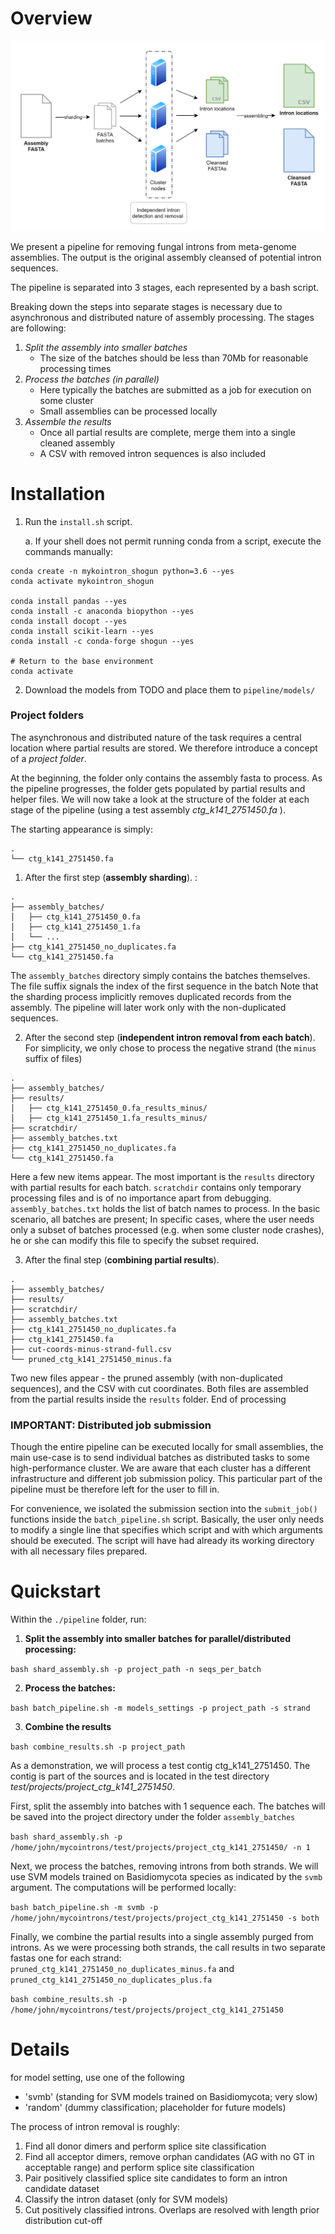 Overview
==========

![Diagram](/diagram.png)

We present a pipeline for removing fungal introns from meta-genome assemblies. The output is the original assembly
cleansed of potential intron sequences. 

The pipeline is separated into 3 stages, each represented by a bash script.

Breaking down the steps into separate stages is necessary due to asynchronous and distributed nature of assembly processing.
The stages are following:
1) *Split the assembly into smaller batches*
   * The size of the batches should be less than 70Mb for reasonable processing times
2) *Process the batches (in parallel)*
   * Here typically the batches are submitted as a job for execution on some cluster
   * Small assemblies can be processed locally
3) *Assemble the results*
    * Once all partial results are complete, merge them into a single cleaned assembly
    * A CSV with removed intron sequences is also included

Installation
============
1. Run the `install.sh` script. 
   
   a. If your shell does not permit running conda from a script, execute the commands manually:
```
conda create -n mykointron_shogun python=3.6 --yes
conda activate mykointron_shogun

conda install pandas --yes
conda install -c anaconda biopython --yes
conda install docopt --yes
conda install scikit-learn --yes
conda install -c conda-forge shogun --yes

# Return to the base environment
conda activate
```

2. Download the models from TODO and place them to `pipeline/models/`


### Project folders    
The asynchronous and distributed nature of the task requires a central location where partial results are stored.
We therefore introduce a concept of a *project folder*.

At the beginning, the folder only contains the assembly fasta to process. As the pipeline progresses, the folder gets
populated by partial results and helper files. 
We will now take a look at the structure of the folder at each stage of the pipeline (using a test assembly *ctg_k141_2751450.fa* ). 

The starting appearance is simply:

```
.
└── ctg_k141_2751450.fa
```

1. After the first step (**assembly sharding**). :
```
.
├── assembly_batches/
│   ├── ctg_k141_2751450_0.fa
│   ├── ctg_k141_2751450_1.fa
│   └── ...
├── ctg_k141_2751450_no_duplicates.fa
└── ctg_k141_2751450.fa
```
The `assembly_batches` directory simply contains the batches themselves. The file suffix signals the index of the first sequence in the batch
Note that the sharding process implicitly removes duplicated records from the assembly. 
The pipeline will later work only with the non-duplicated sequences.

2. After the second step (**independent intron removal from each batch**). For simplicity, we only chose to process the
negative strand (the `minus` suffix of files)
```
.
├── assembly_batches/
├── results/
│   ├── ctg_k141_2751450_0.fa_results_minus/
│   ├── ctg_k141_2751450_1.fa_results_minus/
├── scratchdir/
├── assembly_batches.txt
├── ctg_k141_2751450_no_duplicates.fa
└── ctg_k141_2751450.fa
```
Here a few new items appear. The most important is the `results` directory with partial results for each batch.
`scratchdir` contains only temporary processing files and is of no importance apart from debugging. 
`assembly_batches.txt` holds the list of batch names to process. In the basic scenario, all batches are present; 
In specific cases, where the user needs only a subset of batches processed (e.g. when some cluster node crashes), 
he or she can modify this file to specify the subset required.

3. After the final step (**combining partial results**).
```
.
├── assembly_batches/
├── results/
├── scratchdir/
├── assembly_batches.txt
├── ctg_k141_2751450_no_duplicates.fa
├── ctg_k141_2751450.fa
├── cut-coords-minus-strand-full.csv
└── pruned_ctg_k141_2751450_minus.fa
```
Two new files appear - the pruned assembly (with non-duplicated sequences), and the CSV with cut coordinates.
Both files are assembled from the partial results inside the `results` folder. End of processing

### IMPORTANT: Distributed job submission
Though the entire pipeline can be executed locally for small assemblies, the main use-case is to send individual batches 
as distributed tasks to some high-performance cluster. We are aware that each cluster has a different infrastructure
and different job submission policy. This particular part of the pipeline must be therefore left for the user to fill in.

For convenience, we isolated the submission section into the `submit_job()` functions inside the `batch_pipeline.sh` script.
Basically, the user only needs to modify a single line that specifies which script and with which arguments should be executed.
The script will have had already its working directory with all necessary files prepared. 

Quickstart
==========
Within the `./pipeline` folder, run:

1) **Split the assembly into smaller batches for parallel/distributed processing:**

`bash shard_assembly.sh -p project_path -n seqs_per_batch`

2) **Process the batches:**

`bash batch_pipeline.sh -m models_settings -p project_path -s strand`

3) **Combine the results**

`bash combine_results.sh -p project_path`


As a demonstration, we will process a test contig ctg_k141_2751450. The contig is part of the sources and is located
in the test directory *test/projects/project_ctg_k141_2751450*.

First, split the assembly into batches with 1 sequence each. The batches will be saved into the project directory
under the folder `assembly_batches`

`bash shard_assembly.sh -p /home/john/mycointrons/test/projects/project_ctg_k141_2751450/ -n 1`

Next, we process the batches, removing introns from both strands. We will use SVM models trained on Basidiomycota species as indicated by 
the `svmb` argument. The computations will be performed locally:

`bash batch_pipeline.sh -m svmb -p /home/john/mycointrons/test/projects/project_ctg_k141_2751450 -s both`

Finally, we combine the partial results into a single assembly purged from introns. As we were processing both strands, 
the call results in two separate fastas one for each strand: `pruned_ctg_k141_2751450_no_duplicates_minus.fa` and `pruned_ctg_k141_2751450_no_duplicates_plus.fa`

`bash combine_results.sh -p /home/john/mycointrons/test/projects/project_ctg_k141_2751450`

Details
=====

for model setting, use one of the following
* 'svmb' (standing for SVM models trained on Basidiomycota; very slow)
* 'random' (dummy classification; placeholder for future models)

The process of intron removal is roughly:
1) Find all donor dimers and perform splice site classification
2) Find all acceptor dimers, remove orphan candidates (AG with no GT in acceptable range) and perform splice site classification
3) Pair positively classified splice site candidates to form an intron candidate dataset
4) Classify the intron dataset (only for SVM models)
5) Cut positively classified introns. Overlaps are resolved with length prior distribution cut-off
